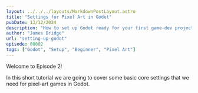 ```yaml
---
layout: ../../../layouts/MarkdownPostLayout.astro
title: "Settings for Pixel Art in Godot"
pubDate: 13/12/2024
description: "How to set up Godot ready for your first game-dev project"
author: "James Bridge"
url: "setting-up-godot"
episode: 00002
tags: ["Godot", "Setup", "Beginner", "Pixel Art"]
---
```


Welcome to Episode 2!

In this short tutorial we are going to cover some basic core settings that we need for pixel-art games in Godot.
